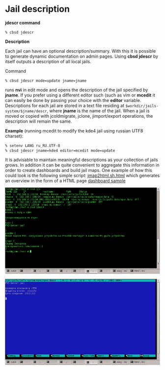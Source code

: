 # Jail description

**jdescr command**

```
% cbsd jdescr
```
**Description**

Each jail can have an optional description/summary. With this it is possible to generate dynamic documentation on admin pages. Using **cbsd jdescr** by itself outputs a description of all local jails.

Command

```
% cbsd jdescr mode=update jname=jname
```
runs **nvi** in edit mode and opens the description of the jail specified by **jname**. If you prefer using a different editor such (such as vim or **mcedit** it can easily be done by passing your choice with the **editor** variable. Descriptions for each jail are stored in a text file residing at `$workdir/jails-system/$jname/descr`, where **jname** is the name of the jail. When a jail is moved or copied with jcoldmigrate, jclone, jimport/export operations, the description will remain the same.

**Example** (running mcedit to modify the kde4 jail using russian UTF8 charset):

```
% setenv LANG ru_RU.UTF-8
% cbsd jdescr jname=kde4 editor=mcedit mode=update
```
It is advisable to maintain meaningful descriptions as your collection of jails grows. In addition it can be quite convenient to aggregate this information in order to create dashboards and build jail maps. One example of how this could look is the following simple script: [jmap2html.sh.html](files/jmap2html.sh) which generates an overview in the form of a HTML page [dashboard sample](https://www.bsdstore.ru/en/misc/dashboard/index.html)


![](img/jdescr1.png)

![](img/jdescr2.png)
